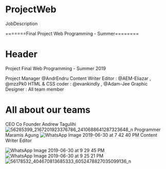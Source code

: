 # ProjectWeb
JobDescription

=======Final Project Web Programming - Summer========
# Header

Project Final Web Programming - Summer 2019

Project Manager     @AndrEndru
Content Writer Editor   : @AEM-Eliazar , @mzzPk0 
HTML & CSS coder  : @evankindly , @Adam-Jee 
Graphic Designer  : All team member

All about our teams
====================================
CEO Co Founder
Andrew Tagulihi
![56285399_2167201923376786_2410688641287323648_n](https://user-images.githubusercontent.com/52063017/60399350-6f35c680-9b8d-11e9-84e2-54cebd8fe6b1.jpg)
Programmer
Maramis Agung
![WhatsApp Image 2019-06-30 at 7 42 40 PM](https://user-images.githubusercontent.com/52063017/60399352-7230b700-9b8d-11e9-8f1b-2fe369b4fe2c.jpeg)
Content Writer Editor

![WhatsApp Image 2019-06-30 at 9 29 45 PM](https://user-images.githubusercontent.com/52063017/60399354-73fa7a80-9b8d-11e9-92ba-39153b26906c.jpeg)
![WhatsApp Image 2019-06-30 at 9 25 21 PM](https://user-images.githubusercontent.com/52063017/60399355-75c43e00-9b8d-11e9-8c43-37dfaa675883.jpeg)
![56178532_404670813685333_6052478827035099136_n](https://user-images.githubusercontent.com/52063017/60399359-92607600-9b8d-11e9-89ca-400974b8c8fc.jpg)






